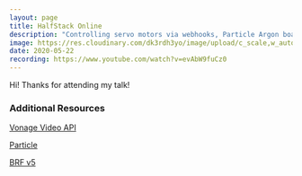 ```yaml
---
layout: page
title: HalfStack Online
description: "Controlling servo motors via webhooks, Particle Argon boards, JavaScript and facial tracking."
image: https://res.cloudinary.com/dk3rdh3yo/image/upload/c_scale,w_auto/v1591504071/halfstack_yxpjun.png
date: 2020-05-22
recording: https://www.youtube.com/watch?v=evAbW9fuCz0
---
```


Hi! Thanks for attending my talk!

### Additional Resources

<a href="https://www.vonage.com/communications-apis/video/" target="_blank">Vonage Video API</a>

<a href="https://www.particle.io/" target="_blank">Particle</a>

<a href="https://github.com/Tastenkunst/brfv5-browser" target="_blank">BRF v5</a>
